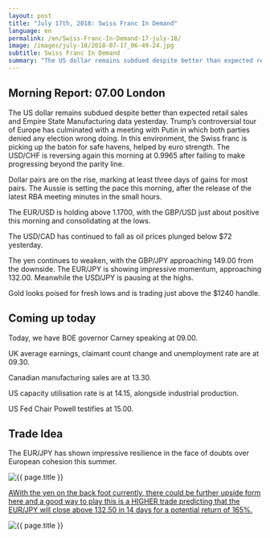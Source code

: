 ```yaml
---
layout: post
title: "July 17th, 2018: Swiss Franc In Demand"
language: en
permalink: /en/Swiss-Franc-In-Demand-17-july-18/
image: /images/july-18/2018-07-17_06-49-24.jpg
subtitle: Swiss Franc In Demand
summary: "The US dollar remains subdued despite better than expected retail sales and Empire State Manufacturing data yesterday. Trump’s controversial tour of Europe has culminated with a meeting with Putin in which both parties denied any election wrong doing"
---
```

## Morning Report: 07.00 London

The US dollar remains subdued despite better than expected retail sales and Empire State Manufacturing data yesterday. Trump’s controversial tour of Europe has culminated with a meeting with Putin in which both parties denied any election wrong doing. In this environment, the Swiss franc is picking up the baton for safe havens, helped by euro strength. The USD/CHF is reversing again this morning at 0.9965 after failing to make progressing beyond the parity line.

Dollar pairs are on the rise, marking at least three days of gains for most pairs. The Aussie is setting the pace this morning, after the release of the latest RBA meeting minutes in the small hours. 

The EUR/USD is holding above 1.1700, with the GBP/USD just about positive this morning and consolidating at the lows. 

The USD/CAD has continued to fall as oil prices plunged below $72 yesterday.  

The yen continues to weaken, with the GBP/JPY approaching 149.00 from the downside. The EUR/JPY is showing impressive momentum, approaching 132.00. Meanwhile the USD/JPY is pausing at the highs. 

Gold looks poised for fresh lows and is trading just above the $1240 handle. 

## Coming up today

Today, we have BOE governor Carney speaking at 09.00. 

UK average earnings, claimant count change and unemployment rate are at 09.30. 

Canadian manufacturing sales are at 13.30. 

US capacity utilisation rate is at 14.15, alongside industrial production. 

US Fed Chair Powell testifies at 15.00. 

## Trade Idea

The EUR/JPY has shown impressive resilience in the face of doubts over European cohesion this summer.

<img class="post-image" src="{{ site.url }}/images/july-18/2018-07-17_06-49-24.jpg" alt="{{ page.title }}" title="{{ page.title }}">

<a href="%LINK%%?currency=GBP&market=forex&underlying=frxEURJPY&formname=higherlower&duration_amount=14&duration_units=d&amount=10&amount_type=stake&expiry_type=duration&barrier=132.50" target="_blank">AWith the yen on the back foot currently, there could be further upside form here and a good way to play this is a HIGHER trade predicting that the EUR/JPY will close above 132.50 in 14 days for a potential return of 165%.</a>

<img class="post-image" src="{{ site.url }}/images/july-18/2018-07-17_06-52-43.jpg" alt="{{ page.title }}" title="{{ page.title }}">
